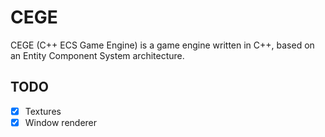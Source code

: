 # CEGE

CEGE (C++ ECS Game Engine) is a game engine written in C++, based on an Entity Component System architecture.

## TODO

- [x] Textures
- [x] Window renderer
